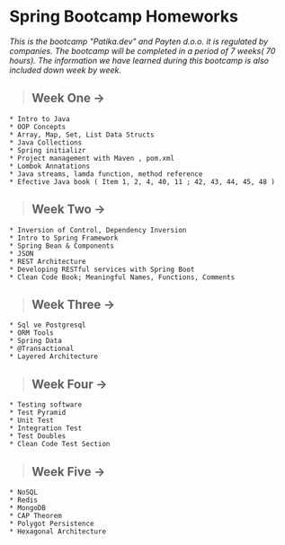 # Spring Bootcamp Homeworks

*This is the bootcamp "Patika.dev" and Payten d.o.o. it is regulated by companies. The bootcamp will be completed in a period of 7 weeks( 70 hours). The information we have learned during this bootcamp is also included down week by week.*

> ## Week One ->

```
* Intro to Java
* OOP Concepts
* Array, Map, Set, List Data Structs
* Java Collections
* Spring initializr
* Project management with Maven , pom.xml
* Lombok Annatations
* Java streams, lamda function, method reference
* Efective Java book ( Item 1, 2, 4, 40, 11 ; 42, 43, 44, 45, 48 )
```

> ## Week Two -> 

```
* Inversion of Control, Dependency Inversion
* Intro to Spring Framework 
* Spring Bean & Components
* JSON
* REST Architecture
* Developing RESTful services with Spring Boot
* Clean Code Book; Meaningful Names, Functions, Comments
```

> ## Week Three -> 

```
* Sql ve Postgresql
* ORM Tools
* Spring Data
* @Transactional
* Layered Architecture
```

> ## Week Four ->

```
* Testing software
* Test Pyramid
* Unit Test
* Integration Test
* Test Doubles
* Clean Code Test Section
```

> ## Week Five ->

```
* NoSQL
* Redis
* MongoDB
* CAP Theorem
* Polygot Persistence
* Hexagonal Architecture
```
